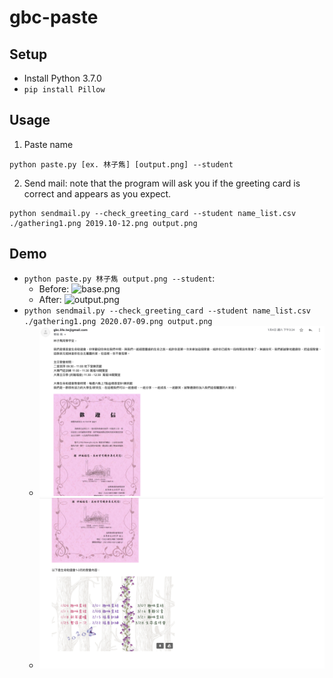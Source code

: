 # gbc-paste

## Setup
* Install Python 3.7.0
* `pip install Pillow`

## Usage
1. Paste name
```
python paste.py [ex. 林子雋] [output.png] --student
```
2. Send mail: note that the program will ask you if the greeting card is correct and appears as you expect.
```
python sendmail.py --check_greeting_card --student name_list.csv ./gathering1.png 2019.10-12.png output.png
```

## Demo
* `python paste.py 林子雋 output.png --student`:
    * Before: ![base.png](base.png)
    * After: ![output.png](output.png)
* `python sendmail.py --check_greeting_card --student name_list.csv ./gathering1.png 2020.07-09.png output.png`
    * ![email0](./demo/email-demo-0.png)
    * ![email1](./demo/email-demo-1.png)
